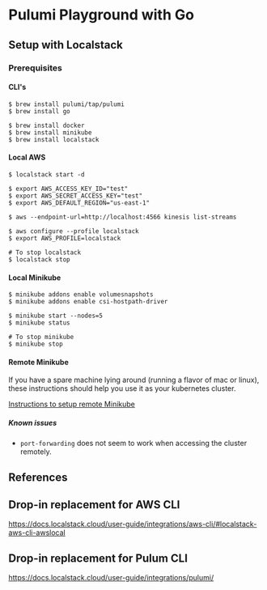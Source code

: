 # Pulumi Playground with Go

## Setup with Localstack

### Prerequisites

#### CLI's
```
$ brew install pulumi/tap/pulumi
$ brew install go

$ brew install docker
$ brew install minikube
$ brew install localstack
```

#### Local AWS

```
$ localstack start -d

$ export AWS_ACCESS_KEY_ID="test"
$ export AWS_SECRET_ACCESS_KEY="test"
$ export AWS_DEFAULT_REGION="us-east-1"

$ aws --endpoint-url=http://localhost:4566 kinesis list-streams

$ aws configure --profile localstack
$ export AWS_PROFILE=localstack

# To stop localstack
$ localstack stop
```

#### Local Minikube

```
$ minikube addons enable volumesnapshots
$ minikube addons enable csi-hostpath-driver

$ minikube start --nodes=5
$ minikube status

# To stop minikube
$ minikube stop
```

#### Remote Minikube

If you have a spare machine lying around (running a flavor of mac or linux), these instructions should help you use it as your kubernetes cluster.

[Instructions to setup remote Minikube](https://github.com/maxjerin/kubernetes-playground/blob/main/Minikube.md)

##### Known issues

* `port-forwarding` does not seem to work when accessing the cluster remotely.

## References

## Drop-in replacement for AWS CLI
https://docs.localstack.cloud/user-guide/integrations/aws-cli/#localstack-aws-cli-awslocal

## Drop-in replacement for Pulum CLI
https://docs.localstack.cloud/user-guide/integrations/pulumi/

